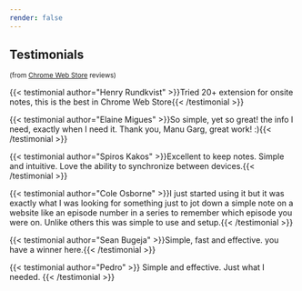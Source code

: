 ```yaml
---
render: false
---
```


## Testimonials

<span style="font-size:smaller">(from
[Chrome Web Store](https://chrome.google.com/webstore/detail/page-notes/omjdheidbhoghpfdnndkgoelfiogjfla)
reviews)</span>

{{< testimonial author="Henry Rundkvist" >}}Tried 20+ extension for onsite
notes, this is the best in Chrome Web Store{{< /testimonial >}}

{{< testimonial author="Elaine Migues" >}}So simple, yet so great! the info I
need, exactly when I need it. Thank you, Manu Garg, great work!
:){{< /testimonial >}}

{{< testimonial author="Spiros Kakos" >}}Excellent to keep notes. Simple and
intuitive. Love the ability to synchronize between devices.{{< /testimonial >}}

{{< testimonial author="Cole Osborne" >}}I just started using it but it was
exactly what I was looking for something just to jot down a simple note on a
website like an episode number in a series to remember which episode you were
on. Unlike others this was simple to use and setup.{{< /testimonial >}}

{{< testimonial author="Sean Bugeja" >}}Simple, fast and effective. you have a
winner here.{{< /testimonial >}}

{{< testimonial author="Pedro" >}} Simple and effective. Just what I needed.
{{< /testimonial >}}
